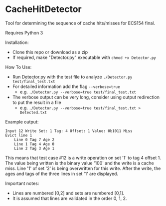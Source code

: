 # CacheHitDetector
Tool for determining the sequence of cache hits/misses for ECS154 final.

Requires Python 3

Installation:
* Clone this repo or download as a zip
* If required, make "Detector.py" executable with `chmod +x Detector.py`


How To Use:
* Run Detector.py with the test file to analyze `./Detector.py test/final_test.txt`
* For detailed information add the flag `--verbose=true`
  * e.g. `./Detector.py --verbose=true test/final_test.txt`
* The verbose output can be very long, consider using output redirection to put the result in a file
  * e.g. `./Detector.py --verbose=true test/final_test.txt > Detected.txt`

Example output:

```
Input 12 Write Set: 1 Tag: 4 Offset: 1 Value: 0b1011 Miss
Evict line 1
	Line 0 Tag 7 Age 2
	Line 1 Tag 4 Age 0
	Line 2 Tag 3 Age 1
```

This means that test case #12 is a write operation on set '1' to tag 4 offset 1. 
The value being written is the binary value '100' and the write is a cache miss.
Line '1' of set '2' is being overwritten for this write.
After the write, the ages and tags of the three lines in set '1' are displayed.

Important notes: 
* Lines are numbered [0,2] and sets are numbered [0,1].
* It is assumed that lines are validated in the order 0, 1, 2.

